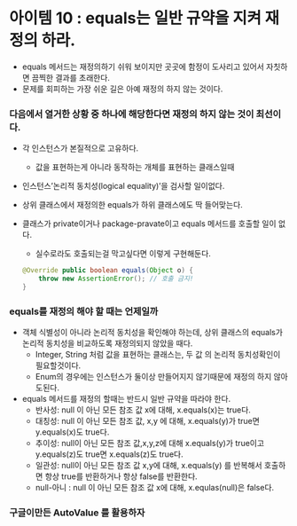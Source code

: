 # 아이템 10 : equals는 일반 규약을 지켜 재정의 하라.

- equals 메서드는 재정의하기 쉬워 보이지만 곳곳에 함정이 도사리고 있어서 자칫하면 끔찍한 결과를 초래한다.
- 문제를 회피하는 가장 쉬운 길은 아예 재정의 하지 않는 것이다.

### 다음에서 열거한 상황 중 하나에 해당한다면 재정의 하지 않는 것이 최선이다.

- 각 인스턴스가 본질적으로 고유하다.
    - 값을 표현하는게 아니라 동작하는 개체를 표현하는 클래스일때
- 인스턴스’논리적 동치성(logical equality)’을 검사할 일이없다.
- 상위 클래스에서 재정의한 equals가 하위 클래스에도 딱 들어맞는다.
- 클래스가 private이거나 package-pravate이고 equals 메서드를 호출할 일이 없다.
    - 실수로라도 호출되는걸 막고싶다면 이렇게 구현해둔다.
    
    ```java
    @Override public boolean equals(Object o) {
    	throw new AssertionError(); // 호출 금지!
    }
    ```
    

### equals를 재정의 해야 할 때는 언제일까

- 객체 식별성이 아니라 논리적 동치성을 확인해야 하는데, 상위 클래스의 equals가 논리적 동치성을 비교하도록 재정의되지 않았을 때다.
    - Integer, String 처럼 값을 표현하는 클래스는, 두 값  의 논리적 동치성확인이 필요할것이다.
    - Enum의 경우에는 인스턴스가 둘이상 만들어지지 않기때문에 재정의 하지 않아도된다.
- equals 메서드를 재정의 할때는 반드시 일반 규약을 따라야 한다.
    - 반사성: null 이 아닌 모든 참조 값 x에 대해, x.equals(x)는 true다.
    - 대칭성: null 이 아닌 모든 참조 값, x,y 에 대해, x.equals(y)가 true면 y.equals(x)도 true다.
    - 추이성: null이 아닌 모든 참조 값,x,y,z에 대해 x.equals(y)가 true이고 y.equals(z)도 true면 x.equals(z)도 true다.
    - 일관성: null이 아닌 모든 참조 값 x,y에 대해, x.equals(y) 를 반복해서 호출하면 항상 true를 반환하거나 항상 false를 반환한다.
    - null-아니 : null 이 아닌 모든 참조 값 x에 대해, x.equlas(null)은 false다.

### 구글이만든 AutoValue 를 활용하자